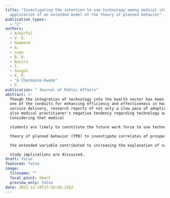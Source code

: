 ```yaml
---
title: "Investigating the intention to use technology among medical students: An
  application of an extended model of the theory of planned behavior"
publication_types:
  - "2"
authors:
  - Arkorful
  - V. E.
  - Hammond
  - A.
  - Lugu
  - B. K.
  - Basiru
  - I.
  - Sunguh
  - K. K.
  - "& Charmaine‐Kwade"
  - P.
publication: " Journal of Public Affairs"
abstract: >-
  Though the integration of technology into the health sector has been touted as
  one of the conduits for enhancing efficiency and effectiveness in health and
  service delivery, research reports of not only a slow pace of adoption, but
  also medical practitioner's negative tendency regarding technology adoption.
  Considering that medical

  students are likely to constitute the future work force to use technology for enhancing accuracy in medical decisions, their intention to use technology constitutes a cardinal factor for guiding the implementation of technology-based initiatives in healthcare settings. By integrating descriptive norm, the study seeks to extend the

  theory of planned behavior (TPB) to investigate correlates of prospective users' behavioral characteristics relative to technology adoption. A field survey is conducted with 322 medical students from different medical schools undertaking mandatory clinicals in health facilities in Ghana. The structural equation modeling analysis of collected data revealed that, attitude, subjective norm, perceived behavioral control, and descriptive norm, all have significant positive relationship with student's technology adoption intention. The results of data analysis further revealed that, the core TPB constructs contributed 26% of the variance in technology adoption intention whiles

  the extended variable contributed to increasing the explanation of variance in student's adoption intention to 33%. Hence, the inclusion of descriptive norm increased the explained variance by 7% (ΔR2 = 7%, p < .001). The results confirm the predictive potential and appropriateness of the TPB model. Arising from the empirical results,

  study implications are discussed.
draft: false
featured: false
image:
  filename: ""
  focal_point: Smart
  preview_only: false
date: 2021-12-19T17:10:03.155Z
---
```


